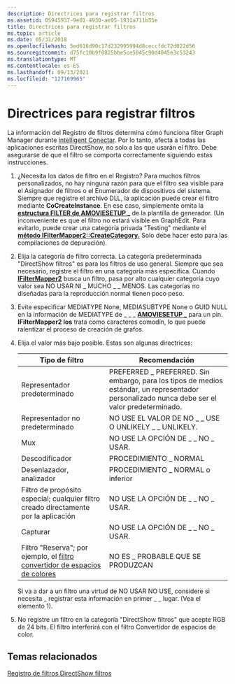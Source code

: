 ```yaml
---
description: Directrices para registrar filtros
ms.assetid: 05945937-9e01-4930-ae95-1931a711b55e
title: Directrices para registrar filtros
ms.topic: article
ms.date: 05/31/2018
ms.openlocfilehash: 5ed616d90c17d232995994d8ceccfdc72d022d56
ms.sourcegitcommit: d75fc10b9f0825bbe5ce5045c90d4045e3c53243
ms.translationtype: MT
ms.contentlocale: es-ES
ms.lasthandoff: 09/13/2021
ms.locfileid: "127169965"
---
```

# <a name="guidelines-for-registering-filters"></a>Directrices para registrar filtros

La información del Registro de filtros determina cómo funciona filter Graph Manager durante [intelligent Conectar](intelligent-connect.md). Por lo tanto, afecta a todas las aplicaciones escritas DirectShow, no solo a las que usarán el filtro. Debe asegurarse de que el filtro se comporta correctamente siguiendo estas instrucciones.

1.  ¿Necesita los datos de filtro en el Registro? Para muchos filtros personalizados, no hay ninguna razón para que el filtro sea visible para el Asignador de filtros o el Enumerador de dispositivos del sistema. Siempre que registre el archivo DLL, la aplicación puede crear el filtro mediante **CoCreateInstance**. En ese caso, simplemente omita la [**estructura FILTER de AMOVIESETUP \_**](amoviesetup-filter.md) de la plantilla de generador. (Un inconveniente es que el filtro no estará visible en GraphEdit. Para evitarlo, puede crear una categoría privada "Testing" mediante el [**método IFilterMapper2::CreateCategory.**](/windows/desktop/api/Strmif/nf-strmif-ifiltermapper2-createcategory) Solo debe hacer esto para las compilaciones de depuración).
2.  Elija la categoría de filtro correcta. La categoría predeterminada "DirectShow filtros" es para los filtros de uso general. Siempre que sea necesario, registre el filtro en una categoría más específica. Cuando [**IFilterMapper2**](/windows/desktop/api/Strmif/nn-strmif-ifiltermapper2) busca un filtro, pasa por alto cualquier categoría cuyo valor sea NO USAR NI \_ MUCHO \_ \_ MENOS. Las categorías no diseñadas para la reproducción normal tienen poco peso.
3.  Evite especificar MEDIATYPE None, MEDIASUBTYPE None o GUID NULL en la información de MEDIATYPE de \_ \_ \_ [**AMOVIESETUP \_**](amoviesetup-mediatype.md) para un pin. **IFilterMapper2 los** trata como caracteres comodín, lo que puede ralentizar el proceso de creación de grafos.
4.  Elija el valor más bajo posible. Estas son algunas directrices:

    | Tipo de filtro                                                                                       | Recomendación                                                                                   |
    |------------------------------------------------------------------------------------------------------|-----------------------------------------------------------------------------------------------------|
    | Representador predeterminado                                                                                     | PREFERRED \_ PREFERRED. Sin embargo, para los tipos de medios estándar, un representador personalizado nunca debe ser el valor predeterminado. |
    | Representador no predeterminado                                                                                 | NO USE EL VALOR DE NO \_ \_ USE O UNLIKELY \_ \_ UNLIKELY.                                                              |
    | Mux                                                                                                  | NO USE LA OPCIÓN DE \_ \_ NO \_ USAR.                                                                                 |
    | Descodificador                                                                                              | PROCEDIMIENTO \_ NORMAL                                                                                       |
    | Desenlazador, analizador                                                                                      | PROCEDIMIENTO \_ NORMAL o inferior                                                                              |
    | Filtro de propósito especial; cualquier filtro creado directamente por la aplicación                       | NO USE LA OPCIÓN DE \_ \_ NO \_ USAR.                                                                                 |
    | Capturar                                                                                              | NO USE LA OPCIÓN DE \_ \_ NO \_ USAR.                                                                                 |
    | Filtro "Reserva"; por ejemplo, el [filtro convertidor de espacios de colores](color-space-converter-filter.md) | NO ES \_ PROBABLE QUE SE PRODUZCAN                                                                                     |

    

     

    Si va a dar a un filtro una virtud de NO USAR NO USE, considere si necesita \_ registrar esta información en primer \_ \_ lugar. (Vea el elemento 1).

5.  No registre un filtro en la categoría "DirectShow filtros" que acepte RGB de 24 bits. El filtro interferirá con el filtro Convertidor de espacios de color.

## <a name="related-topics"></a>Temas relacionados

<dl> <dt>

[Registro de filtros DirectShow filtros](how-to-register-directshow-filters.md)
</dt> </dl>

 

 



